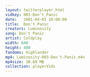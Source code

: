```yaml
---
layout: twitterplayer.html
vidkey: 003-Don't_Panic
date:   2001-04-01 10:00:00
title:  Don't Panic
creators: Luminosity
song: Don't Panic
artist: Coldplay
width: 640
height: 480
fandoms: Highlander
mp4: Luminosity-003-Don't-Panic.m4v
mp4size: 30.69 MB
collection: playerVids
---
```


  <div>
  
  </div>
  